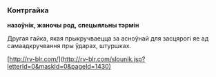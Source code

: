 ### Контргайка
**назоўнік, жаночы род, спецыяльны тэрмін**

Другая гайка, якая прыкручваецца за асноўнай для засцярогі яе ад самаадкручвання пры ўдарах, штуршках.

<a rel="author">[http://rv-blr.com/](http://rv-blr.com/slounik.jsp?letterId=0&maskId=0&pageId=1430)</a>
